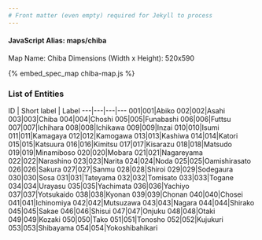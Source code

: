 ```yaml
---
# Front matter (even empty) required for Jekyll to process
---
```


#### JavaScript Alias: maps/chiba

Map Name: Chiba
Dimensions (Width x Height): 520x590



{% embed_spec_map chiba-map.js %}

### List of Entities

ID | Short label | Label
---|---|---|---
001|001|Abiko
002|002|Asahi
003|003|Chiba
004|004|Choshi
005|005|Funabashi
006|006|Futtsu
007|007|Ichihara
008|008|Ichikawa
009|009|Inzai
010|010|Isumi
011|011|Kamagaya
012|012|Kamogawa
013|013|Kashiwa
014|014|Katori
015|015|Katsuura
016|016|Kimitsu
017|017|Kisarazu
018|018|Matsudo
019|019|Minamiboso
020|020|Mobara
021|021|Nagareyama
022|022|Narashino
023|023|Narita
024|024|Noda
025|025|Oamishirasato
026|026|Sakura
027|027|Sanmu
028|028|Shiroi
029|029|Sodegaura
030|030|Sosa
031|031|Tateyama
032|032|Tomisato
033|033|Togane
034|034|Urayasu
035|035|Yachimata
036|036|Yachiyo
037|037|Yotsukaido
038|038|Kyonan
039|039|Chonan
040|040|Chosei
041|041|Ichinomiya
042|042|Mutsuzawa
043|043|Nagara
044|044|Shirako
045|045|Sakae
046|046|Shisui
047|047|Onjuku
048|048|Otaki
049|049|Kozaki
050|050|Tako
051|051|Tonosho
052|052|Kujukuri
053|053|Shibayama
054|054|Yokoshibahikari